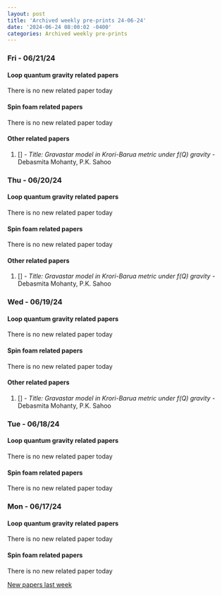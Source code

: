 ```yaml
---
layout: post
title: 'Archived weekly pre-prints 24-06-24'
date: '2024-06-24 08:00:02 -0400'
categories: Archived weekly pre-prints
---
```



### Fri - 06/21/24

#### Loop quantum gravity related papers

There is no new related paper today 

#### Spin foam related papers

There is no new related paper today 



#### Other related papers

1. [[]](https://arxiv.org/abs/) - *Title:
          Gravastar model in Krori-Barua metric under $f(Q)$ gravity* - Debasmita Mohanty, P.K. Sahoo



### Thu - 06/20/24

#### Loop quantum gravity related papers

There is no new related paper today 

#### Spin foam related papers

There is no new related paper today 



#### Other related papers

1. [[]](https://arxiv.org/abs/) - *Title:
          Gravastar model in Krori-Barua metric under $f(Q)$ gravity* - Debasmita Mohanty, P.K. Sahoo



### Wed - 06/19/24

#### Loop quantum gravity related papers

There is no new related paper today 

#### Spin foam related papers

There is no new related paper today 



#### Other related papers

1. [[]](https://arxiv.org/abs/) - *Title:
          Gravastar model in Krori-Barua metric under $f(Q)$ gravity* - Debasmita Mohanty, P.K. Sahoo



### Tue - 06/18/24

#### Loop quantum gravity related papers

There is no new related paper today 

#### Spin foam related papers

There is no new related paper today 

### Mon - 06/17/24

#### Loop quantum gravity related papers

There is no new related paper today 

#### Spin foam related papers

There is no new related paper today 




[New papers last week]({{site.url}}/archived/weekly/pre-prints/2024/06/17/archived_weekly_papers.html)